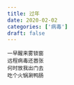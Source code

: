 ```yaml
---
title: 过年
date: 2020-02-02
categories: ['病毒']
draft: false
---
```


```
一早醒来雾锁窗
远程病毒还嚣张
何时放我出门去
吃个火锅涮鸭肠
```
